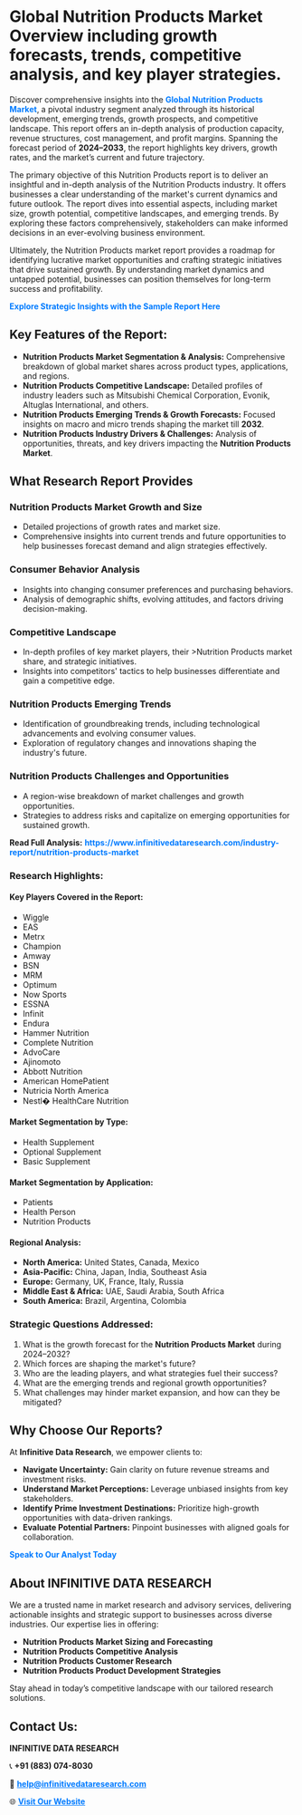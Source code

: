 <h1>Global Nutrition Products Market Overview including growth forecasts, trends, competitive analysis, and key player strategies.</h1>
<p>
Discover comprehensive insights into the 
<a href="https://www.infinitivedataresearch.com/industry-report/nutrition-products-market" rel="dofollow" style="color: #007BFF; text-decoration: none;"><strong>Global Nutrition Products Market</strong></a>, a pivotal industry segment analyzed through its historical development, emerging trends, growth prospects, and competitive landscape. This report offers an in-depth analysis of production capacity, revenue structures, cost management, and profit margins. Spanning the forecast period of <strong>2024–2033</strong>, the report highlights key drivers, growth rates, and the market’s current and future trajectory.
</p>
<p>
The primary objective of this Nutrition Products report is to deliver an insightful and in-depth analysis of the Nutrition Products industry. It offers businesses a clear understanding of the market's current dynamics and future outlook. The report dives into essential aspects, including market size, growth potential, competitive landscapes, and emerging trends. By exploring these factors comprehensively, stakeholders can make informed decisions in an ever-evolving business environment.
</p>
<p>
Ultimately, the Nutrition Products market report provides a roadmap for identifying lucrative market opportunities and crafting strategic initiatives that drive sustained growth. By understanding market dynamics and untapped potential, businesses can position themselves for long-term success and profitability.
</p>
<p>
<a href="https://www.infinitivedataresearch.com/request-sample/reportId=101969" style="color: #007BFF; text-decoration: none;"><strong>Explore Strategic Insights with the Sample Report Here</strong></a>
</p>

<h2>Key Features of the Report:</h2>
<ul>
<li><strong>Nutrition Products Market Segmentation & Analysis:</strong> Comprehensive breakdown of global market shares across product types, applications, and regions.</li>
<li><strong>Nutrition Products Competitive Landscape:</strong> Detailed profiles of industry leaders such as Mitsubishi Chemical Corporation, Evonik, Altuglas International, and others.</li>
<li><strong>Nutrition Products Emerging Trends & Growth Forecasts:</strong> Focused insights on macro and micro trends shaping the market till <strong>2032</strong>.</li>
<li><strong>Nutrition Products Industry Drivers & Challenges:</strong> Analysis of opportunities, threats, and key drivers impacting the <strong>Nutrition Products Market</strong>.</li>
</ul>

<h2>What Research Report Provides</h2>
<h3>Nutrition Products Market Growth and Size</h3>
<ul>
<li>Detailed projections of growth rates and market size.</li>
<li>Comprehensive insights into current trends and future opportunities to help businesses forecast demand and align strategies effectively.</li>
</ul>

<h3>Consumer Behavior Analysis</h3>
<ul>
<li>Insights into changing consumer preferences and purchasing behaviors.</li>
<li>Analysis of demographic shifts, evolving attitudes, and factors driving decision-making.</li>
</ul>

<h3>Competitive Landscape</h3>
<ul>
<li>In-depth profiles of key market players, their >Nutrition Products market share, and strategic initiatives.</li>
<li>Insights into competitors' tactics to help businesses differentiate and gain a competitive edge.</li>
</ul>

<h3>Nutrition Products Emerging Trends</h3>
<ul>
<li>Identification of groundbreaking trends, including technological advancements and evolving consumer values.</li>
<li>Exploration of regulatory changes and innovations shaping the industry's future.</li>
</ul>

<h3>Nutrition Products Challenges and Opportunities</h3>
<ul>
<li>A region-wise breakdown of market challenges and growth opportunities.</li>
<li>Strategies to address risks and capitalize on emerging opportunities for sustained growth.</li>
</ul>
<p><strong>Read Full Analysis:</strong> <a href="https://www.infinitivedataresearch.com/industry-report/nutrition-products-market" rel="dofollow" style="color: #007BFF; text-decoration: none;"><strong>https://www.infinitivedataresearch.com/industry-report/nutrition-products-market</strong></a></p>
<h3>Research Highlights:</h3>
<h4>Key Players Covered in the Report:</h4>
<ul><li>Wiggle</li><li>EAS</li><li>Metrx</li><li>Champion</li><li>Amway</li><li>BSN</li><li>MRM</li><li>Optimum</li><li>Now Sports</li><li>ESSNA</li><li>Infinit</li><li>Endura</li><li>Hammer Nutrition</li><li>Complete Nutrition</li><li>AdvoCare</li><li>Ajinomoto</li><li>Abbott Nutrition</li><li>American HomePatient</li><li>Nutricia North America</li><li>Nestl� HealthCare Nutrition</li></ul>
<h4>Market Segmentation by Type:</h4>
<ul><li>Health Supplement</li><li>Optional Supplement</li><li>Basic Supplement</li></ul>
<h4>Market Segmentation by Application:</h4>
<ul><li>Patients</li><li>Health Person</li><li>Nutrition Products</li></ul>

<h4>Regional Analysis:</h4>
<ul>
<li><strong>North America:</strong> United States, Canada, Mexico</li>
<li><strong>Asia-Pacific:</strong> China, Japan, India, Southeast Asia</li>
<li><strong>Europe:</strong> Germany, UK, France, Italy, Russia</li>
<li><strong>Middle East & Africa:</strong> UAE, Saudi Arabia, South Africa</li>
<li><strong>South America:</strong> Brazil, Argentina, Colombia</li>
</ul>

<h3>Strategic Questions Addressed:</h3>
<ol>
<li>What is the growth forecast for the <strong>Nutrition Products Market</strong> during 2024–2032?</li>
<li>Which forces are shaping the market's future?</li>
<li>Who are the leading players, and what strategies fuel their success?</li>
<li>What are the emerging trends and regional growth opportunities?</li>
<li>What challenges may hinder market expansion, and how can they be mitigated?</li>
</ol>

<h2>Why Choose Our Reports?</h2>
<p>At <strong>Infinitive Data Research</strong>, we empower clients to:</p>
<ul>
<li><strong>Navigate Uncertainty:</strong> Gain clarity on future revenue streams and investment risks.</li>
<li><strong>Understand Market Perceptions:</strong> Leverage unbiased insights from key stakeholders.</li>
<li><strong>Identify Prime Investment Destinations:</strong> Prioritize high-growth opportunities with data-driven rankings.</li>
<li><strong>Evaluate Potential Partners:</strong> Pinpoint businesses with aligned goals for collaboration.</li>
</ul>
<p><a href="https://www.infinitivedataresearch.com/industry-report/nutrition-products-market" rel="dofollow" style="color: #007BFF; text-decoration: none;"><strong>Speak to Our Analyst Today</strong></a></p>

<h2>About INFINITIVE DATA RESEARCH</h2>
<p>We are a trusted name in market research and advisory services, delivering actionable insights and strategic support to businesses across diverse industries. Our expertise lies in offering:</p>
<ul>
<li><strong>Nutrition Products Market Sizing and Forecasting</strong></li>
<li><strong>Nutrition Products Competitive Analysis</strong></li>
<li><strong>Nutrition Products Customer Research</strong></li>
<li><strong>Nutrition Products Product Development Strategies</strong></li>
</ul>
<p>Stay ahead in today’s competitive landscape with our tailored research solutions.</p>

<h2>Contact Us:</h2>
<p><strong>INFINITIVE DATA RESEARCH</strong></p>
<p>📞 <strong>+91 (883) 074-8030</strong></p>
<p>📧 <strong><a href="mailto:help@infinitivedataresearch.com" style="color: #007BFF;">help@infinitivedataresearch.com</a></strong></p>
<p>🌐 <strong><a href="https://www.infinitivedataresearch.com" rel="dofollow" style="color: #007BFF;">Visit Our Website</a></strong></p>